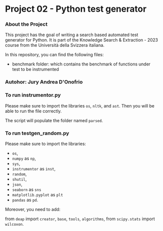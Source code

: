 # Project 02 - Python test generator

### About the Project

This project has the goal of writing a search based automated test generator for Python.
It is part of the Knowledge Search & Extraction - 2023 course from the Università della Svizzera italiana.

In this repository, you can find the following files:
- benchmark folder: which contains the benchmark of functions under test to be instrumented

### Autohor: Jury Andrea D'Onofrio

### To run instrumentor.py
Please make sure to import the libraries `os`, `nltk`, and `ast`. Then you will be able to run the file correctly.

The script will populate the folder named `parsed`.

### To run testgen_random.py
Please make sure to import the libraries:
- `os`,
- `numpy` as `np`, 
- `sys`,
- `instrumentor` as `inst`,
- `random`,
- `shutil`,
- `json`,
- `seaborn` as `sns`
- `matplotlib.pyplot` as `plt`
- `pandas` as `pd`.

Moreover, you need to add:

from `deap` import `creator`, `base`, `tools`, `algorithms`,
from `scipy.stats` import `wilcoxon`.


 
